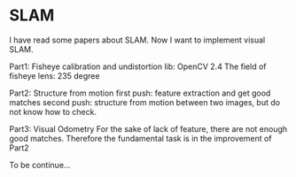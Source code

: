 ﻿# SLAM

I have read some papers about SLAM. Now I want to implement visual SLAM.

Part1: Fisheye calibration and undistortion
lib: OpenCV 2.4 
The field of fisheye lens: 235 degree

Part2: Structure from motion
first push: feature extraction and get good matches
second push: structure from motion between two images, but do not know how to check.

Part3: Visual Odometry
For the sake of lack of feature, there are not enough good matches. Therefore the fundamental task is in the improvement of Part2

To be continue...
